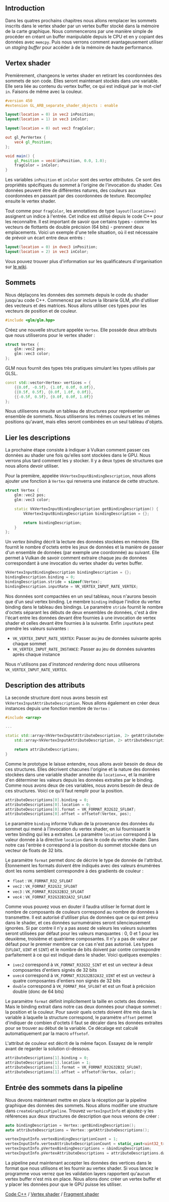 ## Introduction

Dans les quatres prochains chapitres nous allons remplacer les sommets inscrits dans le vertex shader par un vertex
buffer stocké dans la mémoire de la carte graphique. Nous commencerons par une manière simple de procéder en créant un
buffer manipulable depuis le CPU et en y copiant des données avec `memcpy`. Puis nous verrons comment avantageusement
utiliser un *staging buffer* pour accéder à de la mémoire de haute performance.

## Vertex shader

Premièrement, changeons le vertex shader en retirant les coordonnées des sommets de son code. Elles seront maintenant
stockés dans une variable. Elle sera liée au contenu du vertex buffer, ce qui est indiqué par le mot-clef `in`. Faisons
de même avec la couleur.

```glsl
#version 450
#extension GL_ARB_separate_shader_objects : enable

layout(location = 0) in vec2 inPosition;
layout(location = 1) in vec3 inColor;

layout(location = 0) out vec3 fragColor;

out gl_PerVertex {
    vec4 gl_Position;
};

void main() {
    gl_Position = vec4(inPosition, 0.0, 1.0);
    fragColor = inColor;
}
```

Les variables `inPosition` et `inColor` sont des *vertex attributes*. Ce sont des propriétés spécifiques du sommet à
l'origine de l'invocation du shader. Ces données peuvent être de différentes natures, des couleurs aux coordonnées en
passant par des coordonnées de texture. Recompilez ensuite le vertex shader.

Tout comme pour `fragColor`, les annotations de type `layout(location=x)` assignent un indice à l'entrée. Cet indice 
est utilisé depuis le code C++ pour les reconnaître. Il est important de savoir que certains types - comme les vecteurs
de flottants de double précision (64 bits) - prennent deux emplacements. Voici un exemple d'une telle situation, où il
est nécessaire de prévoir un écart entre deux entrés :

```glsl
layout(location = 0) in dvec3 inPosition;
layout(location = 2) in vec3 inColor;
```

Vous pouvez trouver plus d'information sur les qualificateurs d'organisation sur
[le wiki](https://www.khronos.org/opengl/wiki/Layout_Qualifier_(GLSL)).

## Sommets

Nous déplaçons les données des sommets depuis le code du shader jusqu'au code C++. Commencez par inclure la librairie
GLM, afin d'utiliser des vecteurs et des matrices. Nous allons utiliser ces types pour les vecteurs de position et de
couleur.

```c++
#include <glm/glm.hpp>
```

Créez une nouvelle structure appelée `Vertex`. Elle possède deux attributs que nous utiliserons pour le vertex shader :

```c++
struct Vertex {
    glm::vec2 pos;
    glm::vec3 color;
};
```

GLM nous fournit des types très pratiques simulant les types utilisés par GLSL.

```c++
const std::vector<Vertex> vertices = {
    {{0.0f, -0.5f}, {1.0f, 0.0f, 0.0f}},
    {{0.5f, 0.5f}, {0.0f, 1.0f, 0.0f}},
    {{-0.5f, 0.5f}, {0.0f, 0.0f, 1.0f}}
};
```

Nous utiliserons ensuite un tableau de structures pour représenter un ensemble de sommets. Nous utiliserons les mêmes
couleurs et les mêmes positions qu'avant, mais elles seront combinées en un seul tableau d'objets.

## Lier les descriptions

La prochaine étape consiste à indiquer à Vulkan comment passer ces données au shader une fois qu'elles sont
stockées dans le GPU. Nous verrons plus tard comment les y stocker. Il y a deux types de structures que nous allons
devoir utiliser.

Pour la première, appelée `VkVertexInputBindingDescription`, nous allons ajouter une fonction à `Vertex` qui renverra
une instance de cette structure. 

```c++
struct Vertex {
    glm::vec2 pos;
    glm::vec3 color;

    static VkVertexInputBindingDescription getBindingDescription() {
        VkVertexInputBindingDescription bindingDescription = {};

        return bindingDescription;
    }
};
```

Un *vertex binding* décrit la lecture des données stockées en mémoire. Elle fournit le nombre d'octets entre les jeux de
données et la manière de passer d'un ensemble de données (par exemple une coordonnée) au suivant. Elle permet à Vulkan
de savoir comment extraire chaque jeu de données correspondant à une invocation du vertex shader du vertex buffer.

```c++
VkVertexInputBindingDescription bindingDescription = {};
bindingDescription.binding = 0;
bindingDescription.stride = sizeof(Vertex);
bindingDescription.inputRate = VK_VERTEX_INPUT_RATE_VERTEX;
```

Nos données sont compactées en un seul tableau, nous n'aurons besoin que d'un seul vertex binding. Le membre `binding`
indique l'indice du vertex binding dans le tableau des bindings. Le paramètre `stride` fournit le nombre d'octets
séparant les débuts de deux ensembles de données, c'est à dire l'écart entre les données devant ếtre fournies à une
invocation de vertex shader et celles devant être fournies à la suivante. Enfin `inputRate` peut prendre les valeurs
suivantes :

* `VK_VERTEX_INPUT_RATE_VERTEX`: Passer au jeu de données suivante après chaque sommet
* `VK_VERTEX_INPUT_RATE_INSTANCE`: Passer au jeu de données suivantes après chaque instance

Nous n'utilisons pas d'*instanced rendering* donc nous utiliserons `VK_VERTEX_INPUT_RATE_VERTEX`.

## Description des attributs

La seconde structure dont nous avons besoin est `VkVertexInputAttributeDescription`. Nous allons également en créer deux
instances depuis une fonction membre de `Vertex` :

```c++
#include <array>

...

static std::array<VkVertexInputAttributeDescription, 2> getAttributeDescriptions() {
    std::array<VkVertexInputAttributeDescription, 2> attributeDescriptions = {};

    return attributeDescriptions;
}
```

Comme le prototype le laisse entendre, nous allons avoir besoin de deux de ces structures. Elles décrivent chacunes
l'origine et la nature des données stockées dans une variable shader annotée du `location=x`, et la manière d'en
déterminer les valeurs depuis les données extraites par le binding. Comme nous avons deux de
ces variables, nous avons besoin de deux de ces structures. Voici ce qu'il faut remplir pour la position.

```c++
attributeDescriptions[0].binding = 0;
attributeDescriptions[0].location = 0;
attributeDescriptions[0].format = VK_FORMAT_R32G32_SFLOAT;
attributeDescriptions[0].offset = offsetof(Vertex, pos);
```

Le paramètre `binding` informe Vulkan de la provenance des données du sommet qui mené à l'invocation du vertex shader,
en lui fournissant le vertex binding qui les a extraites. Le paramètre `location` correspond à la valeur donnée à la
directive `location` dans le code du vertex shader. Dans notre cas l'entrée `0` correspond à la position du sommet
stockée dans un vecteur de floats de 32 bits.

Le paramètre `format` permet donc de décrire le type de donnée de l'attribut. Étonnement les formats doivent être
indiqués avec des valeurs énumérées dont les noms semblent correspondre à des gradients de couleur :

* `float` : `VK_FORMAT_R32_SFLOAT`
* `vec2` : `VK_FORMAT_R32G32_SFLOAT`
* `vec3` : `VK_FORMAT_R32G32B32_SFLOAT`
* `vec4` : `VK_FORMAT_R32G32B32A32_SFLOAT`

Comme vous pouvez vous en douter il faudra utiliser le format dont le nombre de composants de couleurs correspond au
nombre de données à transmettre. Il est autorisé d'utiliser plus de données que ce qui est prévu dans le shader, et ces
données surnuméraires seront silencieusement ignorées. Si par contre il n'y a pas assez de valeurs les valeurs suivantes
seront utilisées par défaut pour les valeurs manquantes : 0, 0 et 1 pour les deuxième, troisième et quatrième
composantes. Il n'y a pas de valeur par défaut pour le premier membre car ce cas n'est pas autorisé. Les types 
(`SFLOAT`, `UINT` et `SINT`) et le nombre de bits doivent par contre correspondre parfaitement à ce qui est indiqué dans
le shader. Voici quelques exemples :

* `ivec2` correspond à `VK_FORMAT_R32G32_SINT` et est un vecteur à deux composantes d'entiers signés de 32 bits
* `uvec4` correspond à `VK_FORMAT_R32G32B32A32_UINT` et est un vecteur à quatre composantes d'entiers non signés de 32
bits
* `double` correspond à `VK_FORMAT_R64_SFLOAT` et est un float à précision double (donc de 64 bits)

Le paramètre `format` définit implicitement la taille en octets des données. Mais le binding extrait dans notre cas deux
données pour chaque sommet : la position et la couleur. Pour savoir quels octets doivent être mis dans la variable à
laquelle la structure correspond, le paramètre `offset` permet d'indiquer de combien d'octets il faut se décaler dans
les données extraites pour se trouver au début de la variable. Ce décalage est calculé automatiquement par la macro
`offsetof`.

L'attribut de couleur est décrit de la même façon. Essayez de le remplir avant de regarder la solution ci-dessous.

```c++
attributeDescriptions[1].binding = 0;
attributeDescriptions[1].location = 1;
attributeDescriptions[1].format = VK_FORMAT_R32G32B32_SFLOAT;
attributeDescriptions[1].offset = offsetof(Vertex, color);
```

## Entrée des sommets dans la pipeline

Nous devons maintenant mettre en place la réception par la pipeline graphique des données des sommets. Nous allons
modifier une structure dans `createGraphicsPipeline`. Trouvez `vertexInputInfo` et ajoutez-y les références aux deux
structures de description que nous venons de créer :

```c++
auto bindingDescription = Vertex::getBindingDescription();
auto attributeDescriptions = Vertex::getAttributeDescriptions();

vertexInputInfo.vertexBindingDescriptionCount = 1;
vertexInputInfo.vertexAttributeDescriptionCount = static_cast<uint32_t>(attributeDescriptions.size());
vertexInputInfo.pVertexBindingDescriptions = &bindingDescription;
vertexInputInfo.pVertexAttributeDescriptions = attributeDescriptions.data();
```

La pipeline peut maintenant accepter les données des vertices dans le format que nous utilisons et les fournir au vertex
shader. Si vous lancez le programme vous verrez que les validation layers rapportent qu'aucun vertex buffer n'est mis
en place. Nous allons donc créer un vertex buffer et y placer les données pour que le GPU puisse les utiliser.

[Code C++](/code/17_vertex_input.cpp) /
[Vertex shader](/code/17_shader_vertexbuffer.vert) /
[Fragment shader](/code/17_shader_vertexbuffer.frag)
